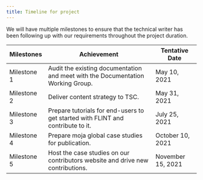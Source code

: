 ```yaml
---
title: Timeline for project
---
```

We will have multiple milestones to ensure that the technical writer has been following up with our requirements throughout the project duration.


|Milestones                                   |Achievement|Tentative Date|
|---------------------------------------------|-----------|--------------|
|Milestone 1                                  |Audit the existing documentation and meet with the Documentation Working Group.|May 10, 2021  |
|Milestone 2                                  |Deliver content strategy to TSC.|May 31, 2021  |
|Milestone 3                                  |Prepare tutorials for end-users to get started with FLINT and contribute to it.|July 25, 2021 |
|Milestone 4                                  |Prepare moja global case studies for publication.|October 10, 2021|
|Milestone 5                                  |Host the case studies on our contributors website and drive new contributions.|November 15, 2021|